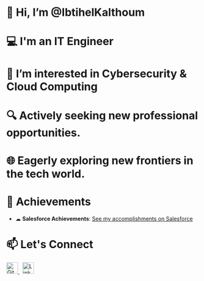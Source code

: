 # 👋 Hi, I’m @IbtihelKalthoum
 # 💻 I'm an **IT Engineer**
 # 🚀 I’m interested in Cybersecurity & Cloud Computing
 # 🔍 Actively seeking new professional opportunities.
 # 🌐 Eagerly exploring new frontiers in the tech world.
 # 🌟 Achievements
 
- ☁ **Salesforce Achievements**: [See my accomplishments on Salesforce](https://www.salesforce.com/trailblazer/ikalthoum) 

 # 📫 Let's Connect
<a href="https://github.com/IbtihelKalthoum" target="_blank">
  <img src="https://img.icons8.com/fluent/48/000000/github.png" alt="GitHub" width="30"/>
</a>
&nbsp;
<a href="https://www.linkedin.com/in/ibtihel-kalthoum-818218208/" target="_blank">
  <img src="https://img.icons8.com/fluent/48/000000/linkedin.png" alt="LinkedIn" width="30"/>
</a>


